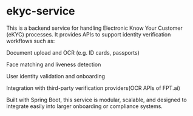 # ekyc-service
This is a backend service for handling Electronic Know Your Customer (eKYC) processes. It provides APIs to support identity verification workflows such as:

Document upload and OCR (e.g. ID cards, passports)

Face matching and liveness detection

User identity validation and onboarding

Integration with third-party verification providers(OCR APIs of FPT.ai)

Built with Spring Boot, this service is modular, scalable, and designed to integrate easily into larger onboarding or compliance systems. 
